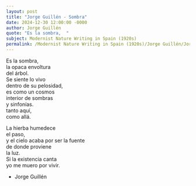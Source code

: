 ```yaml
---
layout: post
title: "Jorge Guillén - Sombra"
date: 2024-12-30 12:00:00 -0000
author: Jorge Guillén
quote: "Es la sombra,  "
subject: Modernist Nature Writing in Spain (1920s)
permalink: /Modernist Nature Writing in Spain (1920s)/Jorge Guillén/Jorge Guillén - Sombra
---
```


Es la sombra,  
la opaca envoltura  
del árbol.  
Se siente lo vivo  
dentro de su pelosidad,  
es como un cosmos  
interior de sombras  
y sinfonías.  
tanto aquí,  
como allá.  

La hierba humedece  
el paso,  
y el cielo acaba
por ser la fuente  
de donde proviene  
la luz.  
Si la existencia canta  
yo me muero 
por vivir.

- Jorge Guillén
